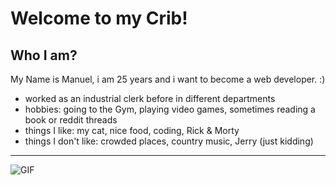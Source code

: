 # Welcome to my Crib!
## Who I am? 
My Name is Manuel, i am 25 years and i want to become a web developer. :) 
- worked as an industrial clerk before in different departments
- hobbies: going to the Gym, playing video games, sometimes reading a book or reddit threads
- things I like: my cat, nice food, coding, Rick & Morty 
- things I don't like: crowded places, country music, Jerry (just kidding)
--------------

![GIF](https://media2.giphy.com/media/S8xsj2wOZQnZxbFZTk/giphy.gif)
